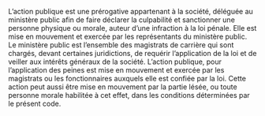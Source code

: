 L’action publique est une prérogative appartenant à la société, déléguée au ministère public afin de faire déclarer la culpabilité et sanctionner une personne physique ou morale, auteur d’une infraction à la loi pénale. Elle est mise en mouvement et exercée par les représentants du ministère public.
Le ministère public est l’ensemble des magistrats de carrière qui sont chargés, devant certaines juridictions, de requérir l’application de la loi et de veiller aux intérêts généraux de la société.
L’action publique, pour l’application des peines est mise en mouvement et exercée par les magistrats ou les fonctionnaires auxquels elle est confiée par la loi.
Cette action peut aussi être mise en mouvement par la partie lésée, ou toute personne morale habilitée à cet effet, dans les conditions déterminées par le présent code.